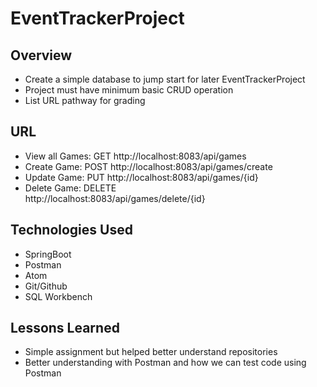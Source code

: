 # EventTrackerProject

## Overview

* Create a simple database to jump start for later EventTrackerProject
* Project must have minimum basic CRUD operation
* List URL pathway for grading


## URL

* View all Games: GET
  http://localhost:8083/api/games
* Create Game: POST
  http://localhost:8083/api/games/create
* Update Game: PUT
  http://localhost:8083/api/games/{id}
* Delete Game: DELETE  
  http://localhost:8083/api/games/delete/{id}


## Technologies Used

* SpringBoot
* Postman
* Atom
* Git/Github
* SQL Workbench


## Lessons Learned

* Simple assignment but helped better understand repositories
* Better understanding with Postman and how we can test code using Postman 
